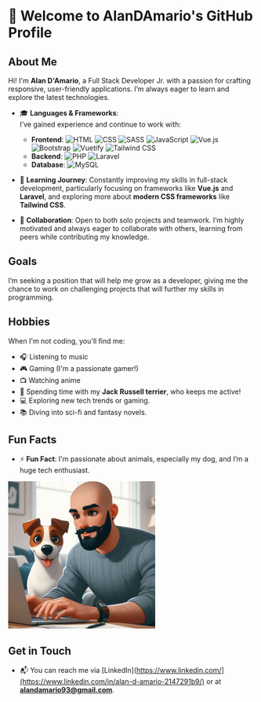 # 👋 Welcome to AlanDAmario's GitHub Profile


## About Me
Hi! I'm **Alan D'Amario**, a Full Stack Developer Jr. with a passion for crafting responsive, user-friendly applications. I’m always eager to learn and explore the latest technologies.


- 🎓 **Languages & Frameworks**:  
  I’ve gained experience and continue to work with:
  - **Frontend**: 
    ![HTML](https://img.shields.io/badge/HTML5-E34F26?style=for-the-badge&logo=html5&logoColor=white) 
    ![CSS](https://img.shields.io/badge/CSS3-1572B6?style=for-the-badge&logo=css3&logoColor=white) 
    ![SASS](https://img.shields.io/badge/SASS-CC6699?style=for-the-badge&logo=sass&logoColor=white) 
    ![JavaScript](https://img.shields.io/badge/JavaScript-F7DF1E?style=for-the-badge&logo=javascript&logoColor=black) 
    ![Vue.js](https://img.shields.io/badge/Vue.js-4FC08D?style=for-the-badge&logo=vue.js&logoColor=white) 
    ![Bootstrap](https://img.shields.io/badge/Bootstrap-563D7C?style=for-the-badge&logo=bootstrap&logoColor=white) 
    ![Vuetify](https://img.shields.io/badge/Vuetify-1867C0?style=for-the-badge&logo=vuetify&logoColor=white) 
    ![Tailwind CSS](https://img.shields.io/badge/Tailwind_CSS-38B2AC?style=for-the-badge&logo=tailwind-css&logoColor=white)
  - **Backend**: 
    ![PHP](https://img.shields.io/badge/PHP-777BB4?style=for-the-badge&logo=php&logoColor=white) 
    ![Laravel](https://img.shields.io/badge/Laravel-FF2D20?style=for-the-badge&logo=laravel&logoColor=white)
  - **Database**: 
    ![MySQL](https://img.shields.io/badge/MySQL-4479A1?style=for-the-badge&logo=mysql&logoColor=white)

- 🌱 **Learning Journey**: Constantly improving my skills in full-stack development, particularly focusing on frameworks like **Vue.js** and **Laravel**, and exploring more about **modern CSS frameworks** like **Tailwind CSS**.

- 💼 **Collaboration**: Open to both solo projects and teamwork. I’m highly motivated and always eager to collaborate with others, learning from peers while contributing my knowledge.

## Goals
I’m seeking a position that will help me grow as a developer, giving me the chance to work on challenging projects that will further my skills in programming.

## Hobbies
When I'm not coding, you'll find me:
- 🎧 Listening to music
- 🎮 Gaming (I'm a passionate gamer!)
- 📺 Watching anime
- 🐾 Spending time with my **Jack Russell terrier**, who keeps me active!
- 💻 Exploring new tech trends or gaming.
- 📚 Diving into sci-fi and fantasy novels.


## Fun Facts
- ⚡ **Fun Fact**: I'm passionate about animals, especially my dog, and I’m a huge tech enthusiast.
<img src="https://raw.githubusercontent.com/AlanDAmario/AlanDAmario/main/Immagine%20WhatsApp%202024-09-30%20ore%2016.21.57_9b16773f.jpg" alt="WhatsApp Image" width="300"/>

## Get in Touch
- 📬 You can reach me via [LinkedIn](https://www.linkedin.com/](https://www.linkedin.com/in/alan-d-amario-2147291b9/) or at **alandamario93@gmail.com**.
